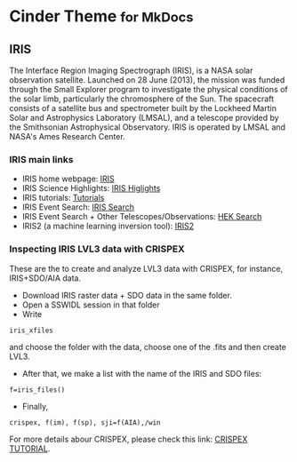 <h1><i class="fas fa-fire" style="color:#FA023C"></i> Cinder Theme <small>for MkDocs</small></h1>

## IRIS

The Interface Region Imaging Spectrograph (IRIS), is a NASA solar observation satellite. Launched on 28 June (2013), the mission was funded through the Small Explorer program to investigate the physical conditions of the solar limb, particularly the chromosphere of the Sun. The spacecraft consists of a satellite bus and spectrometer built by the Lockheed Martin Solar and Astrophysics Laboratory (LMSAL), and a telescope provided by the Smithsonian Astrophysical Observatory. IRIS is operated by LMSAL and NASA's Ames Research Center.

### IRIS main links

- IRIS home webpage: [IRIS](https://iris.lmsal.com/)
- IRIS Science Highlights: [IRIS Higlights](http://iris.lmsal.com/science_highlights/)
- IRIS tutorials: [Tutorials](https://iris.lmsal.com/tutorials.html)
- IRIS Event Search: [IRIS Search](https://iris.lmsal.com/search/)
- IRIS Event Search + Other Telescopes/Observations: [HEK Search](http://www.lmsal.com/heksearch/)
- IRIS2 (a machine learning inversion tool): [IRIS2](https://iris.lmsal.com/iris2/)


### Inspecting IRIS LVL3 data with CRISPEX

These are the to create and analyze LVL3 data with CRISPEX, for instance, IRIS+SDO/AIA data.

- Download IRIS raster data + SDO data in the same folder.
- Open a SSWIDL session in that folder
- Write 
``` IDL
iris_xfiles
```
and choose the folder with the data, choose one of the .fits and then create LVL3. 

- After that, we make a list with the name of the IRIS and SDO files:
``` IDL
f=iris_files()
```

- Finally,
``` IDL
crispex, f(im), f(sp), sji=f(AIA),/win
```


For more details abour CRISPEX, please check this link: [CRISPEX TUTORIAL](https://www.lmsal.com/iris_science/doc?cmd=dcur&proj_num=IS0561&file_type=pdf).
